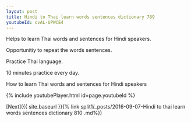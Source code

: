 ```yaml
---
layout: post
title: Hindi to Thai learn words sentences dictionary 789 
youtubeId: cvAL-UPWCE4
---
```

 
 
Helps to learn Thai words and sentences for Hindi speakers.

Opportunitiy to repeat the words sentences. 

Practice Thai language. 
 
10 minutes practice every day. 
 
How to learn Thai words and sentences for Hindi speakers 
 
{% include youtubePlayer.html id=page.youtubeId %}
 
 
[Next]({{ site.baseurl }}{% link  split1/_posts/2016-09-07-Hindi to thai learn words sentences dictionary 810 .md%})
 
